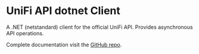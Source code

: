 UniFi API dotnet Client
=======================

A .NET (netstandard) client for the official UniFi API.  Provides asynchronous API operations.

Complete documentation visit the [GitHub repo](https://github.com/christophbrunner/unifi-api-dotnet).